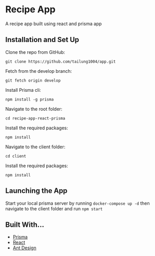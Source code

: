 # Recipe App

A recipe app built using react and prisma app 

## Installation and Set Up

Clone the repo from GitHub:

```
git clone https://github.com/tailung1004/app.git
```

Fetch from the develop branch:

```
git fetch origin develop
```

Install Prisma cli:

```
npm install -g prisma
```

Navigate to the root folder:

```
cd recipe-app-react-prisma
```

Install the required packages:

```
npm install
```

Navigate to the client folder:

```
cd client
```

Install the required packages:

```
npm install
```



## Launching the App

Start your local prisma server by running `docker-compose up -d` then navigate to the client folder and run `npm start`

## Built With...

- [Prisma](https://prisma.io/)
- [React](https://reactjs.org/)
- [Ant Design](https://ant.design/)
